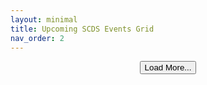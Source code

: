 ```yaml
---
layout: minimal
title: Upcoming SCDS Events Grid
nav_order: 2 
---
```


<link rel="stylesheet" href="./assets/css/swiper.css" />
<link rel="stylesheet" href="./assets/css/events2grid.css" />

<div class="swiper mySwiper">
  <div id="events-wrapper" class="swiper-wrapper">
    <!-- Events will be injected here -->
  </div>
</div>

<div style="text-align:center; margin-top: 1em;">
  <button id="loadMore" class="btn btn-outline">Load More...</button>
</div>

<script src="./assets/javascript/swiper.js"></script>
<script>
  let events = [];
  let currentIndex = 0;
  const batchSize = 12;
  const wrapper = document.getElementById("events-wrapper");
  const loadMoreBtn = document.getElementById("loadMore");

  async function fetchEvents() {
    if (events.length === 0) {
      const response = await fetch("{{ '/_data/events.json' | relative_url }}");
      events = await response.json();
    }
    renderEvents();
  }

  function renderEvents() {
    const nextBatch = events.slice(currentIndex, currentIndex + batchSize);

    nextBatch.forEach(event => {
      const slide = document.createElement("div");
      slide.className = "swiper-slide";
      slide.innerHTML = `
        <img class="event-banner" src="${event.image}">
        <div class="event-details">
          <h3 class="event-title">${event.title}</h3>
          <div class="event-date">${new Date(event.start).toLocaleDateString(undefined, { month: "long", day: "numeric", year: "numeric" })}</div>
          <div class="event-time">${new Date(event.start).toLocaleTimeString([], { hour: "2-digit", minute: "2-digit" })}</div>
        </div>
        <div class="event-register-cell">
          <a href="${event.url}" class="register-button">Register</a>
        </div>
      `;
      wrapper.appendChild(slide);
    });

    currentIndex += nextBatch.length;

    if (currentIndex >= events.length) {
      loadMoreBtn.style.display = "none";
    }
  }

  loadMoreBtn.addEventListener("click", renderEvents);

  // Initialize
  fetchEvents();
</script>
